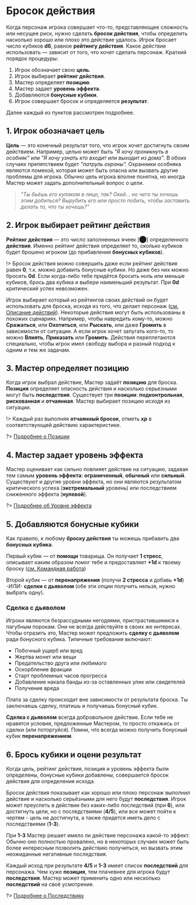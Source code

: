 # Бросок действия

Когда персонаж игрока совершает что-то, представляющее сложность или несущее риск, нужно сделать **бросок действия**, чтобы определить насколько хорошо или плохо это действие удалось.  Игрок бросает число кубиков **d6**, равное **рейтингу действия**. Какое действие использовать — зависит от того, что хочет сделать персонаж. Краткий порядок процедуры:

1. Игрок обозначает свою **цель**.
2. Игрок выбирает **рейтинг действия**.
3. Мастер определяет **позицию**.
4. Мастер задает **уровень эффекта**.
5. Добавляются **бонусные кубики**.
6. Игрок совершает бросок и определяется **результат**.

Далее каждый из пунктов рассмотрен подробнее.

## 1. Игрок обозначает цель

**Цель** — это конечный результат того, что игрок хочет достигнуть своим действием. Например, целью может быть _"Я хочу проникнуть в особняк"_ или _"Я хочу узнать кто входит или выходит из дома"_. В обоих случаях препятствием будет _"патруль охраны"._ Охранники особняка являются помехой, которая может быть опасна или вызвать другие проблемы для игрока. Обычно цель игрока вполне понятна, но иногда Мастер может задать дополнительный вопрос о цели.

> _"Ты бьёшь его кулаком в лицо, так? Окей... но чего ты хочешь этим добиться? Вырубить его или просто побить, чтобы заставить делать то, что ты хочешь?"_

## 2. Игрок выбирает рейтинг действия

**Рейтинг действия** — это число заполненных ячеек [⬤] определенного **действия**. Именно рейтинг действия определяет то, сколько кубиков будет брошено игроком (до прибавления **бонусных кубиков**).

!> Бросок действия можно совершить даже если рейтинг действия равен **0**, т.к. можно добавить бонусные кубики. Но даже без них можно бросить **0d**. Если когда-либо тебе придётся бросить ноль или меньше кубиков, брось два кубика и выбери наименьший результат. При **0d** критический успех невозможен.

Игрок выбирает который из рейтингов своих действий он будет использовать для броска, исходя из того, что делает персонаж ([см. Описание действий](actions-attributes?id=Описание-действий)). Некоторые действия могут быть использованы в похожих сценариях. Например, чтобы навредить кому-то, можно **Сражаться**, или **Охотиться**, или **Рыскать**, или даже **Громить** в зависимости от ситуации. А если игрок хочет запугать кого-то, то можно **Влиять**, **Приказать** или **Громить**. Действия переплетаются специально, чтобы игрок имел свободу выбора и разный подход к одним и тем же задачам.

## 3. Мастер определяет позицию

Когда игрок выбрал действие, Мастер задаёт **позицию** для броска. **Позиция** определяет опасность действия и насколько серьезными могут быть **последствия**. Существует три **позиции**: **подконтрольная**, **рискованная** и **отчаянная**. Мастер выбирает позицию исходя из ситуации.

!> Каждый раз выполняя **отчаянный бросок**, отметь **xp** в соответствующей действию характеристике.

?> [Подробнее о Позиции](position)														

## 4. Мастер задает уровень эффекта

Мастер оценивает как сильно повлияет действие на ситуацию, задавая тем самым **уровень эффекта**: **ограниченный**, **обычный** или **сильный**. Существуют и другие уровни эффекта, но они являются результатом критического успеха (**экстремальный** уровень) или последствием сниженного эффекта (**нулевой**).

?> [Подробнее об Уровне эффекта](effect)

## 5. Добавляются бонусные кубики

Как правило, к любому **броску действия** ты можешь прибавить два **бонусных кубика**.

Первый кубик — от **помощи** товарища. Он получает **1 стресс**, описывает каким образом помог тебе и предоставляет **+1d** к твоему броску ([см. Командная работа](teamwork))

Второй кубик — от **перенапряжения** (получи **2 стресса** и добавь **+1d**) _-ИЛИ-_ **сделки с дьяволом** (обе эти опции получить нельзя, нужно выбрать одну).

### Сделка с дьяволом

Игроки являются безрассудными негодяями, пристрастившимися к пагубным порокам. Они не всегда действуйте в своих же интересах. Чтобы отразить это, Мастер может предложить **сделку с дьяволом** ради бонусного кубика. Типичные требования включают:

- Побочный ущерб или вред
- Жертва монет или вещи
- Предательство друга или любимого
- Оскорбление фракции
- Старт проблемных часов прогресса
- Добавление накала банды из-за оставленных улик или свидетелей
- Получение вреда

Плата за сделку происходит вне зависимости от результата броска. Ты заключаешь сделку, платишь и получаешь бонусный кубик.

**Сделка с дьяволом** всегда добровольное действие. Если тебе не нравятся условия, предложенные Мастером, то просто откажись от сделки (или поторгуйся). Помни, что всегда можно получить бонусный кубик **перенапряжением**.

## 6. Брось кубики и оцени результат

Когда цель, рейтинг действия, позиция и уровень эффекта были определены, бонусные кубики добавлены, совершается бросок действия для определения исхода.

Бросок действия показывает как хорошо или плохо персонаж выполнил действие и насколько серьёзными для него будут **последствия**. Игрок может преуспеть в действии без каких-либо последствий (при **6**), или достигнуть цели, но с последствиями (**4/5**), или все может пойти к чертям - цель не достигнута, а также придется иметь дело с последствиями (**1-3**).

При **1-3** Мастер решает имело ли действие персонажа какой-то эффект. Обычно оно полностью провалено, но в некоторых случаях может быть более интересным позволить действию получиться, но вызвать этим неожиданные негативные последствия.

Каждый исход при результате **4/5** и **1-3** имеет список **последствий** для персонажа. Чем хуже **позиция**, тем плачевнее для игрока будут **последствия**. Мастер может применить одно или несколько **последствий** на своё усмотрение.

?> [Подробнее о Последствиях](consequences-harm)                                                                                                                                                                
